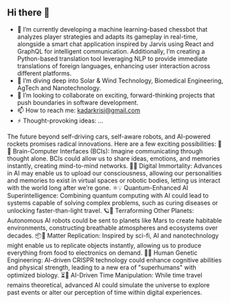 ## Hi there 👋


- 🔭 I’m currently developing a machine learning-based chessbot that analyzes player strategies and adapts its gameplay in real-time, alongside a smart chat application inspired by Jarvis using React and GraphQL for intelligent communication. Additionally, I’m creating a Python-based translation tool leveraging NLP to provide immediate translations of foreign languages, enhancing user interaction across different platforms.
- 🌱 I’m diving deep into Solar & Wind Technology, Biomedical Engineering, AgTech and Nanotechnology.
- 🚀 I’m looking to collaborate on exciting, forward-thinking projects that push boundaries in software development.
- 📫 How to reach me: kadarkrisi@gmail.com
- ⚡ Thought-provoking ideas: ...

The future beyond self-driving cars, self-aware robots, and AI-powered rockets promises radical innovations. Here are a few exciting possibilities:
🧠✨ Brain-Computer Interfaces (BCIs): Imagine communicating through thought alone. BCIs could allow us to share ideas, emotions, and memories instantly, creating mind-to-mind networks.
👾🌐 Digital Immortality: Advances in AI may enable us to upload our consciousness, allowing our personalities and memories to exist in virtual spaces or robotic bodies, letting us interact with the world long after we’re gone.
⚛️💡 Quantum-Enhanced AI Superintelligence: Combining quantum computing with AI could lead to systems capable of solving complex problems, such as curing diseases or unlocking faster-than-light travel.
🪐🤖 Terraforming Other Planets: Autonomous AI robots could be sent to planets like Mars to create habitable environments, constructing breathable atmospheres and ecosystems over decades.
📦🔄 Matter Replication: Inspired by sci-fi, AI and nanotechnology might enable us to replicate objects instantly, allowing us to produce everything from food to electronics on demand.
🧬💪 Human Genetic Engineering: AI-driven CRISPR technology could enhance cognitive abilities and physical strength, leading to a new era of "superhumans" with optimized biology.
⏳🔮 AI-Driven Time Manipulation: While time travel remains theoretical, advanced AI could simulate the universe to explore past events or alter our perception of time within digital experiences. 
